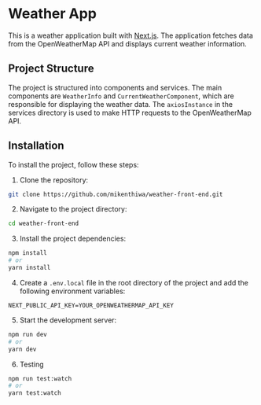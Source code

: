 # Weather App

This is a weather application built with [Next.js](https://nextjs.org/). The application fetches data from the OpenWeatherMap API and displays current weather information.

## Project Structure

The project is structured into components and services. The main components are `WeatherInfo` and `CurrentWeatherComponent`, which are responsible for displaying the weather data. The `axiosInstance` in the services directory is used to make HTTP requests to the OpenWeatherMap API.

## Installation

To install the project, follow these steps:

1. Clone the repository:

```bash
git clone https://github.com/mikenthiwa/weather-front-end.git
```

2. Navigate to the project directory:

```bash
cd weather-front-end
```

3. Install the project dependencies:

```bash
npm install
# or
yarn install
```

4. Create a `.env.local` file in the root directory of the project and add the following environment variables:

```
NEXT_PUBLIC_API_KEY=YOUR_OPENWEATHERMAP_API_KEY
```

5. Start the development server:

```bash
npm run dev
# or
yarn dev
```

6. Testing

```bash
npm run test:watch
# or
yarn test:watch
```
